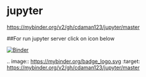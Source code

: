 # jupyter

https://mybinder.org/v2/gh/cdaman123/jupyter/master

##For run jupyter server click on icon below 


[![Binder](https://mybinder.org/badge_logo.svg)](https://mybinder.org/v2/gh/cdaman123/jupyter/master)

.. image:: https://mybinder.org/badge_logo.svg
 :target: https://mybinder.org/v2/gh/cdaman123/jupyter/master

